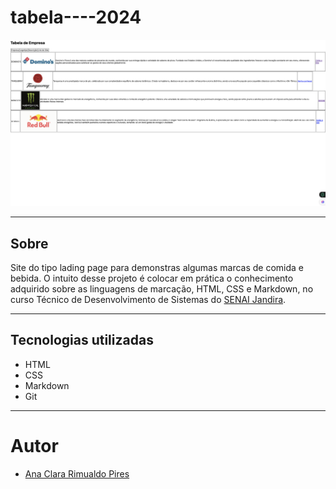 # tabela----2024


![](./tabela.png)

---
## Sobre
Site do tipo lading page para demonstras algumas marcas de comida e bebida.
O intuito desse projeto é colocar em prática o conhecimento adquirido sobre as linguagens de marcação, HTML, CSS e Markdown, no curso Técnico de Desenvolvimento de Sistemas do [SENAI Jandira](https://sp.senai.br/unidade/jandira/).

---
## Tecnologias utilizadas
- HTML
- CSS
- Markdown
- Git

---
# Autor
- [Ana Clara Rimualdo Pires]()